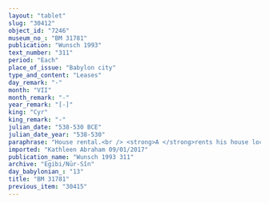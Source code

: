 ```yaml
---
layout: "tablet"
slug: "30412"
object_id: "7246"
museum_no_: "BM 31781"
publication: "Wunsch 1993"
text_number: "311"
period: "Each"
place_of_issue: "Babylon city"
type_and_content: "Leases"
day_remark: "-"
month: "VII"
month_remark: "-"
year_remark: "[-]"
king: "Cyr"
king_remark: "-"
julian_date: "538-530 BCE"
julian_date_year: "538-530"
paraphrase: "House rental.<br /> <strong>A </strong>rents his house located on the field in the <em>hallat-</em>garden (<em>kir&ucirc; hallat</em>) of the temple of Bēl to <strong>B</strong>, <strong>C</strong>&rsquo;s slave (<em>qallu</em>), for 13 years. The renter will build an entire (new) reed hut (<em>huṣṣu haṣāṣu</em>), repair its solid beams (<em>gu&scaron;ūru</em>), set doors into all the doorways and place something else (wr. A SI RI, unclear). B will pay 8 shekels of silver for each year, inclusive of [&hellip;].It is agreed that half of the silver should be paid at the beginning of the year, and the remainder in the middle. On the lower edge of the tablet the month Kislīm (IX) is mentioned, but in a broken context. Names of 2 witnesses and the scribe. This contract will be extended, as recorded in BM36432.<br /> &nbsp;<br /> <strong>A</strong> = Bēl-iddin/Nab&ucirc;-ēṭir//Rab-ban&ecirc;; <strong>B</strong> = Nergal-rēṣūa, <strong>C</strong>&rsquo;s slave; <strong>C</strong> = Iddin-Marduk//Nūr-S&icirc;n"
imported: "Kathleen Abraham 09/01/2017"
publication_name: "Wunsch 1993 311"
archive: "Egibi/Nūr-Sîn"
day_babylonian_: "13"
title: "BM 31781"
previous_item: "30415"
---
```

